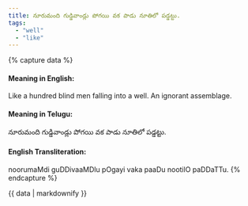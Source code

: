 ```yaml
---
title: నూరుమంది గుడ్డివాండ్లు పోగయి వక పాడు నూతిలో పడ్డట్టు.
tags:
  - "well"
  - "like"
---
```


{% capture data %}
#### Meaning in English:
Like a hundred blind men falling into a well.
An ignorant assemblage.

#### Meaning in Telugu:
నూరుమంది గుడ్డివాండ్లు పోగయి వక పాడు నూతిలో పడ్డట్టు.

#### English Transliteration:
noorumaMdi guDDivaaMDlu pOgayi vaka paaDu nootilO paDDaTTu.
{% endcapture %}

{{ data | markdownify }}

